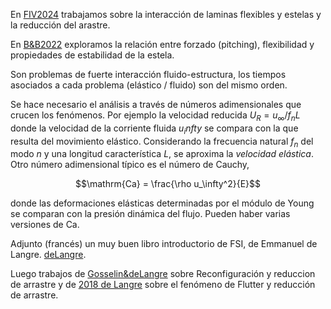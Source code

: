 En [FIV2024](papers/FIV2024_dadamo_godoy.pdf) trabajamos sobre la interacción de laminas flexibles y estelas y la reducción del arastre.

En [B&B2022](papers/D’Adamo_2022_Bioinspir._Biomim._17_045002.pdf) exploramos la relación entre forzado (pitching), flexibilidad y propiedades de estabilidad de la estela.


Son problemas de fuerte interacción fluido-estructura, los tiempos asociados a cada problema (elástico / fluido) son del mismo orden.

Se hace necesario el análisis a través de números adimensionales que crucen los fenómenos. Por ejemplo la velocidad reducida $U_R= u_\infty / f_n L$ donde la velocidad de la corriente fluida $u_infty$ se compara con la que resulta del movimiento elástico. Considerando la frecuencia natural $f_n$ del modo *n* y una longitud característica $L$, se aproxima la *velocidad elástica*.
Otro número adimensional típico es el número de Cauchy,

$$\mathrm{Ca} = \frac{\rho u_\infty^2}{E}$$

donde las deformaciones elásticas determinadas por el módulo de Young se comparan con la presión dinámica del flujo. Pueden haber varias versiones de $\mathrm{Ca}$.

Adjunto (francés) un muy buen libro introductorio de FSI, de Emmanuel de Langre. [deLangre](papers/de_langre.pdf).

Luego  trabajos de [Gosselin&deLangre](papers/Gosselinetal2009dragreduction.pdf) sobre Reconfiguración y reduccion de arrastre y de [2018 de Langre](papers/delangre2018.pdf) sobre el fenómeno de Flutter y reducción de arrastre.

